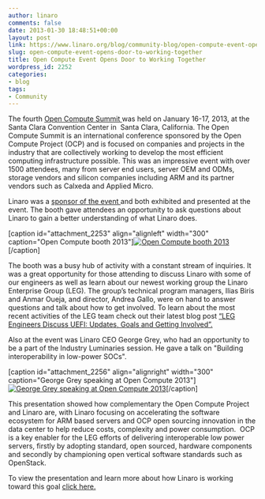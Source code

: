 ```yaml
---
author: linaro
comments: false
date: 2013-01-30 18:48:51+00:00
layout: post
link: https://www.linaro.org/blog/community-blog/open-compute-event-opens-door-to-working-together/
slug: open-compute-event-opens-door-to-working-together
title: Open Compute Event Opens Door to Working Together
wordpress_id: 2252
categories:
- blog
tags:
- Community
---
```


The fourth [Open Compute Summit ](http://www.opencompute.org/summit-2013/)was held on January 16-17, 2013, at the Santa Clara Convention Center in  Santa Clara, California. The Open Compute Summit is an international conference sponsored by the Open Compute Project (OCP) and is focused on companies and projects in the industry that are collectively working to develop the most efficient computing infrastructure possible. This was an impressive event with over 1500 attendees, many from server end users, server OEM and ODMs, storage vendors and silicon companies including ARM and its partner vendors such as Calxeda and Applied Micro.

Linaro was a [sponsor of the event ](http://www.opencompute.org/ocp-2013-summit-sponsors/#np)and both exhibited and presented at the event. The booth gave attendees an opportunity to ask questions about Linaro to gain a better understanding of what Linaro does.

[caption id="attachment_2253" align="alignleft" width="300" caption="Open Compute booth 2013"][![Open Compute booth 2013](http://www.linaro.org/wp-content/uploads/2013/01/Open-Compute-booth-2013-300x225.jpg)](http://www.linaro.org/wp-content/uploads/2013/01/Open-Compute-booth-2013.jpg)[/caption]

The booth was a busy hub of activity with a constant stream of inquiries. It was a great opportunity for those attending to discuss Linaro with some of our engineers as well as learn about our newest working group the Linaro Enterprise Group (LEG). The group’s technical program managers, Ilias Biris and Anmar Oueja, and director, Andrea Gallo, were on hand to answer questions and talk about how to get involved. To learn about the most recent activities of the LEG team check out their latest blog post [“LEG Engineers Discuss UEFI: Updates, Goals and Getting Involved”.](http://www.linaro.org/2012/12/21/leg-engineers-discuss-uefi-updates-goals-and-getting-involved/)

Also at the event was Linaro CEO George Grey, who had an opportunity to be a part of the Industry Luminaries session. He gave a talk on "Building interoperability in low-power SOCs".

[caption id="attachment_2256" align="alignright" width="300" caption="George Grey speaking at Open Compute 2013"][![George Grey speaking at Open Compute 2013](http://www.linaro.org/wp-content/uploads/2013/01/George-Grey-speaking-at-Open-Compute-2013-300x224.jpg)](http://www.linaro.org/wp-content/uploads/2013/01/George-Grey-speaking-at-Open-Compute-2013.jpg)[/caption]

This presentation showed how complementary the Open Compute Project and Linaro are, with Linaro focusing on accelerating the software ecosystem for ARM based servers and OCP open sourcing innovation in the data center to help reduce costs, complexity and power consumption.  OCP is a key enabler for the LEG efforts of delivering interoperable low power servers, firstly by adopting standard, open sourced, hardware components and secondly by championing open vertical software standards such as OpenStack.

To view the presentation and learn more about how Linaro is working toward this goal [click here.](http://www.linaro.org/linux-on-arm/presentations/)
